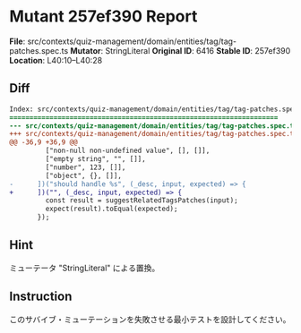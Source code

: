 # Mutant 257ef390 Report

**File**: src/contexts/quiz-management/domain/entities/tag/tag-patches.spec.ts
**Mutator**: StringLiteral
**Original ID**: 6416
**Stable ID**: 257ef390
**Location**: L40:10–L40:28

## Diff

```diff
Index: src/contexts/quiz-management/domain/entities/tag/tag-patches.spec.ts
===================================================================
--- src/contexts/quiz-management/domain/entities/tag/tag-patches.spec.ts	original
+++ src/contexts/quiz-management/domain/entities/tag/tag-patches.spec.ts	mutated #6416
@@ -36,9 +36,9 @@
         ["non-null non-undefined value", [], []],
         ["empty string", "", []],
         ["number", 123, []],
         ["object", {}, []],
-      ])("should handle %s", (_desc, input, expected) => {
+      ])("", (_desc, input, expected) => {
         const result = suggestRelatedTagsPatches(input);
         expect(result).toEqual(expected);
       });
```

## Hint

ミューテータ "StringLiteral" による置換。

## Instruction

このサバイブ・ミューテーションを失敗させる最小テストを設計してください。
